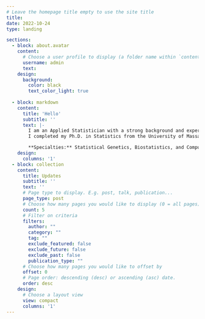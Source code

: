 ```yaml
---
# Leave the homepage title empty to use the site title
title:
date: 2022-10-24
type: landing

sections:
  - block: about.avatar
    content:
      # Choose a user profile to display (a folder name within `content/authors/`)
      username: admin
      text: 
    design:
      background:
        color: black
        text_color_light: true
       
  - block: markdown
    content:
      title: 'Hello'
      subtitle: ''
      text: |-
        I am an Applied Statistician with a strong background and experience in Human Genetics and Computational Biology. I am currently doing a Statistical Genetics Postdoc at Harvard T.H. Chan School of Public Health, working on developing methods predicting future risk and finding target genes for complex diseases from multi-omics data (GWAS, Expression, Proteomics, Metabolomics, Methylation, etc.). 
        I completed my Ph.D. in Statistics from the University of Massachusetts Amherst and have a Master's in Bioinformatics. I worked as Application Computational Scientist for 3.5 years at [The Jackson Laboratory](https://www.jax.org/) and did graduate biostatistics summer internships at [Roche](https://www.roche.com/) and [Novartis](https://www.novartis.com/us-en/). 

        **Specialties:** Statistical Genetics, Biostatistics, and Computational Biology
    design:
      columns: '1'
  - block: collection
    content:
      title: Updates
      subtitle: ''
      text: ''
      # Page type to display. E.g. post, talk, publication...
      page_type: post
      # Choose how many pages you would like to display (0 = all pages)
      count: 5
      # Filter on criteria
      filters:
        author: ""
        category: ""
        tag: ""
        exclude_featured: false
        exclude_future: false
        exclude_past: false
        publication_type: ""
      # Choose how many pages you would like to offset by
      offset: 0
      # Page order: descending (desc) or ascending (asc) date.
      order: desc
    design:
      # Choose a layout view
      view: compact
      columns: '1'
---
```

